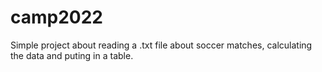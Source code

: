 # camp2022
 Simple project about reading a .txt file about soccer matches, calculating the data and puting in a table.
